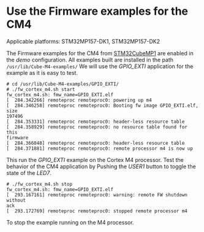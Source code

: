 # Use the Firmware examples for the CM4

Applicable platforms: STM32MP157-DK1, STM32MP157-DK2

The Firmware examples for the CM4 from [STM32CubeMP1](https://github.com/STMicroelectronics/STM32CubeMP1.git)
are enabled in the *demo* configuration.
All examples built are installed in the path `/usr/lib/Cube-M4-examples/`
We will use the *GPIO_EXTI* application for the example as it is easy to
test.

```
# cd /usr/lib/Cube-M4-examples/GPIO_EXTI/
# ./fw_cortex_m4.sh start
fw_cortex_m4.sh: fmw_name=GPIO_EXTI.elf
[  284.342266] remoteproc remoteproc0: powering up m4
[  284.346258] remoteproc remoteproc0: Booting fw image GPIO_EXTI.elf, size
197496
[  284.353331] remoteproc remoteproc0: header-less resource table
[  284.358929] remoteproc remoteproc0: no resource table found for this
firmware
[  284.366048] remoteproc remoteproc0: header-less resource table
[  284.371881] remoteproc remoteproc0: remote processor m4 is now up
```

This run the *GPIO_EXTI* example on the Cortex M4 processor.
Test the behavior of the CM4 application by Pushing the *USER1* button to
toggle the state of the *LED7*.

```
# ./fw_cortex_m4.sh stop
fw_cortex_m4.sh: fmw_name=GPIO_EXTI.elf
[  293.167161] remoteproc remoteproc0: warning: remote FW shutdown without
ack
[  293.172769] remoteproc remoteproc0: stopped remote processor m4
```

To stop the example running on the M4 processor.

